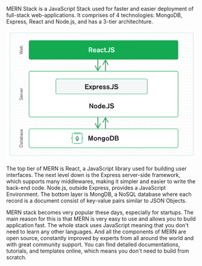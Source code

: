 
MERN Stack is a JavaScript Stack used for faster and easier deployment of full-stack web-applications. It comprises of 4 technologies: MongoDB, Express, React and Node.js, and has a 3-tier architechture.

![MERN's Architechture](./assets/mern-stack.png)

The top tier of MERN is React, a JavaScript library used for building user interfaces. The next level down is the Express server-side framework, which supports many middlewares, making it simpler and easier to write the back-end code. Node.js, outside Express, provides a JavaScript Environment. The bottom layer is MongDB, a NoSQL database where each record is a document consist of key-value pairs similar to JSON Objects.

MERN stack becomes very popular these days, especially for startups. The main reason for this is that MERN is very easy to use and allows you to build application fast. The whole stack uses JavaScript meaning that you don't need to learn any other languages. And all the components of MERN are open source, constantly improved by experts from all around the world and with great community support. You can find detailed documentations, tutorials, and templates online, which means you don't need to build from scratch.